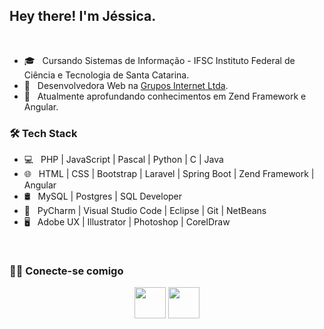 <h2> Hey there! I'm Jéssica.</h2>

</br>

- 🎓 &nbsp; Cursando Sistemas de Informação - IFSC Instituto Federal de Ciência e Tecnologia de Santa Catarina.
- 💼 &nbsp; Desenvolvedora Web na <a href="https://www.gruposinternet.com.br/" target="_blank">Grupos Internet Ltda</a>.
- 🔭 &nbsp; Atualmente aprofundando conhecimentos em Zend Framework e Angular.


<h3>🛠 Tech Stack</h3>

- 💻 &nbsp; PHP | JavaScript | Pascal | Python | C | Java
- 🌐 &nbsp; HTML | CSS | Bootstrap | Laravel | Spring Boot | Zend Framework | Angular
- 🛢 &nbsp; MySQL | Postgres | SQL Developer
- 🔧 &nbsp; PyCharm | Visual Studio Code | Eclipse | Git | NetBeans
- 🖥 &nbsp; Adobe UX | Illustrator | Photoshop | CorelDraw



</br>


<h3> 🤝🏻 Conecte-se comigo </h3>

<p align="center"> 
<a href="https://www.linkedin.com/in/jessica-charliny-ramos-0b31781ba/" target="_blank" rel="noopener noreferrer"><img src="https://img.icons8.com/plasticine/100/000000/linkedin.png" width="50" /></a>
<a href="mailto:jessicacharliny@gmail.com" target="_blank" rel="noopener noreferrer"><img src="https://img.icons8.com/plasticine/100/000000/gmail.png"  width="50" /></a>
</p>
